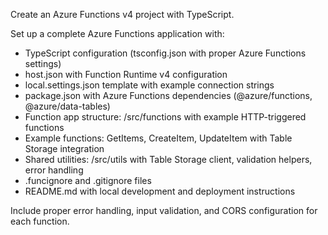 Create an Azure Functions v4 project with TypeScript.

Set up a complete Azure Functions application with:
- TypeScript configuration (tsconfig.json with proper Azure Functions settings)
- host.json with Function Runtime v4 configuration
- local.settings.json template with example connection strings
- package.json with Azure Functions dependencies (@azure/functions, @azure/data-tables)
- Function app structure: /src/functions with example HTTP-triggered functions
- Example functions: GetItems, CreateItem, UpdateItem with Table Storage integration
- Shared utilities: /src/utils with Table Storage client, validation helpers, error handling
- .funcignore and .gitignore files
- README.md with local development and deployment instructions

Include proper error handling, input validation, and CORS configuration for each function.
